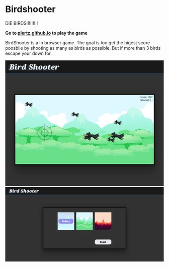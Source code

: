 # Birdshooter
 DIE BIRDS!!!!!!!!!

**Go to [plertz.github.io](plertz.github.io) to play the game**


BirdShooter is a in browser game. The goal is too get the higest score
poosbile by shooting as many as birds as possible. But if more than 3 birds escape your down for.

![startscreen](screenshots/game.png)
![startscreen](screenshots/startScreen.png)


